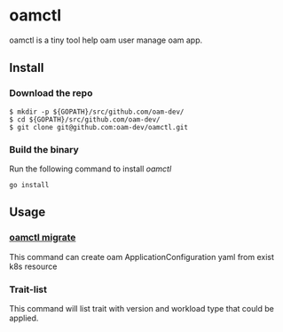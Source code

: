 # oamctl

oamctl is a tiny tool help oam user manage oam app.


## Install

### Download the repo

```shell script
$ mkdir -p ${GOPATH}/src/github.com/oam-dev/
$ cd ${GOPATH}/src/github.com/oam-dev/
$ git clone git@github.com:oam-dev/oamctl.git
```

### Build the binary

Run the following command to install _oamctl_

```
go install
```


## Usage

### [oamctl migrate](docs/migrate.md)

This command can create oam ApplicationConfiguration yaml from exist k8s resource

### Trait-list

This command will list trait with version and workload type that could be applied.